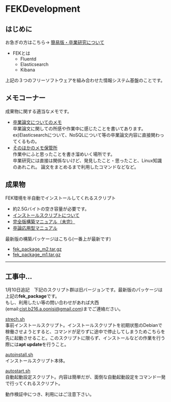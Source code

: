 # FEKDevelopment
## はじめに
お急ぎの方はこちら→
[簡易版・卒業研究について](./etc/about_sotsuron.md)
- FEKとは
  - Fluentd
  - Elasticsearch
  - Kibana  

上記の３つのフリーソフトウェアを組み合わせた情報システム基盤のことです。
## メモコーナー
成果物に関する適当なメモです。
- [卒業論文についてのメモ](./MEMO.md)  
卒業論文に関しての所感や作業中に感じたことを書いてあります。  
ex)Elasticsearchについて、NoSQLについて等の卒業論文内容に直接関わってくるもの。
- [そのほかのメモ保管所](./tech)  
作業中にふと思ったことを書き溜めいく場所です。  
卒業研究には直接は関係ないけど、発見したこと・思ったこと、Linux知識のあれこれ。
論文をまとめるまで利用したコマンドなどなど。

## 成果物  
FEK環境を半自動でインストールしてくれるスクリプト  
- 約2.5Gバイトの空き容量が必要です。  
- [インストールスクリプトについて](./About_InstallScript.md)  
- [完全版構築マニュアル（未完）](./manual.md)  
- [卒論応用型マニュアル](./new_manual.md)  

最新版の構築パッケージはこちら(一番上が最新です)
- [fek_package_m2.tar.gz](./fek_package_m2.tar.gz)  
- [fek_package_m1.tar.gz](./fek_package_m1.tar.gz)

---

## 工事中...

1月10日追記　下記のスクリプト群は旧バージョンです。最新版のパッケージは上記の**fek_package**です。  
もし、利用したい等の問い合わせがあれば大西(email:cist.b216.a.oonisi@gmail.com)までご連絡ださい。  

[strech.sh](./strech.sh)  
事前インストールスクリプト。インストールスクリプトを初期状態のDebianで稼働させようとすると、コマンドが足りずに途中で停止してしまうためこちらを先に起動させること。このスクリプトに限らず、インストールなどの作業を行う際には**apt update**を行うこと。  
  
[autoinstall.sh](./autoinstall.sh)  
インストールスクリプト本体。  
  
[autostart.sh](./autostart.sh)  
自動起動設定スクリプト。内容は簡単だが、面倒な自動起動設定をコマンド一発で行ってくれるスクリプト。  

動作検証中につき、利用にはご注意下さい。  
